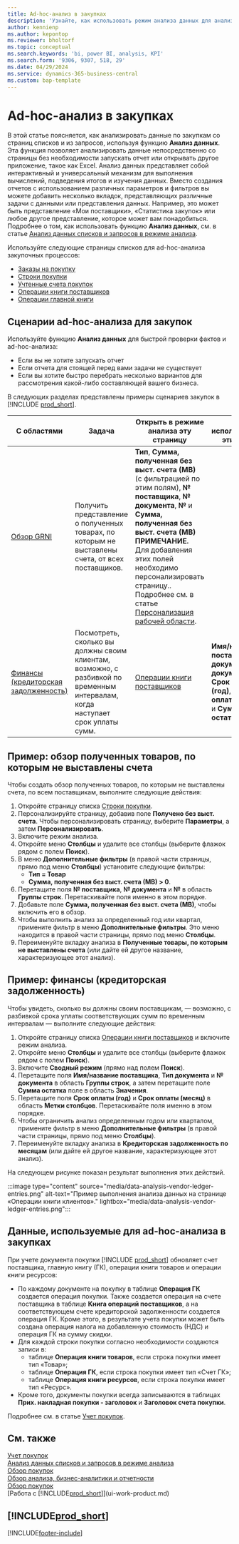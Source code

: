 ```yaml
---
title: Ad-hoc-анализ в закупках
description: 'Узнайте, как использовать режим анализа данных для анализа данных в сфере закупок.'
author: kennienp
ms.author: kepontop
ms.reviewer: bholtorf
ms.topic: conceptual
ms.search.keywords: 'bi, power BI, analysis, KPI'
ms.search.form: '9306, 9307, 518, 29'
ms.date: 04/29/2024
ms.service: dynamics-365-business-central
ms.custom: bap-template
---
```


# Ad-hoc-анализ в закупках

В этой статье поясняется, как анализировать данные по закупкам со страниц списков и из запросов, используя функцию **Анализ данных**. Эта функция позволяет анализировать данные непосредственно со страницы без необходимости запускать отчет или открывать другое приложение, такое как Excel. Анализ данных представляет собой интерактивный и универсальный механизм для выполнения вычислений, подведения итогов и изучения данных. Вместо создания отчетов с использованием различных параметров и фильтров вы можете добавить несколько вкладок, представляющих различные задачи с данными или представления данных. Например, это может быть представление «Мои поставщики», «Статистика закупок» или любое другое представление, которое может вам понадобиться. Подробнее о том, как использовать функцию **Анализ данных**, см. в статье [Анализ данных списков и запросов в режиме анализа](analysis-mode.md).

Используйте следующие страницы списков для ad-hoc-анализа закупочных процессов:

- [Заказы на покупку](https://businesscentral.dynamics.com/?page=9307)
- [Строки покупки](https://businesscentral.dynamics.com/?page=518)
- [Учтенные счета покупок](https://businesscentral.dynamics.com/?page=146)
- [Операции книги поставщиков](https://businesscentral.dynamics.com/?page=29)
- [Операции главной книги](https://businesscentral.dynamics.com/?page=20)

## Сценарии ad-hoc-анализа для закупок

Используйте функцию **Анализ данных** для быстрой проверки фактов и ad-hoc-анализа:

- Если вы не хотите запускать отчет
- Если отчета для стоящей перед вами задачи не существует
- Если вы хотите быстро перебрать несколько вариантов для рассмотрения какой-либо составляющей вашего бизнеса.

В следующих разделах представлены примеры сценариев закупок в [!INCLUDE [prod_short](includes/prod_short.md)].

| С областями | Задача | Открыть в режиме анализа эту страницу | С использованием этих полей |
| ---- | ----- | ------------------------------- |------------------- |
| [Обзор GRNI](#example-goods-received-not-invoiced-grni-overview) | Получить представление о полученных товарах, по которым не выставлены счета, от всех поставщиков. | **Тип**, **Сумма, полученная без выст. счета (МВ)** (с фильтрацией по этим полям), **№ поставщика**, **№ документа**, **№** и **Сумма, полученная без выст. счета (МВ)** <br> **ПРИМЕЧАНИЕ.** Для добавления этих полей необходимо персонализировать страницу.. Подробнее см. в статье [Персонализация рабочей области](ui-personalization-user.md). | 
| [Финансы (кредиторская задолженность)](#example-finance-accounts-payable) | Посмотреть, сколько вы должны своим клиентам, возможно, с разбивкой по временным интервалам, когда наступает срок уплаты сумм. | [Операции книги поставщиков](https://businesscentral.dynamics.com/?page=29) | **Имя/название поставщика**, **Тип документа**, **№ документа**, **Срок оплаты (год)**, **Срок оплаты (месяц)** и **Сумма остатка**. |

## Пример: обзор полученных товаров, по которым не выставлены счета

Чтобы создать обзор полученных товаров, по которым не выставлены счета, по всем поставщикам, выполните следующие действия:
 
1. Откройте страницу списка [Строки покупки](https://businesscentral.dynamics.com/?page=518).
1. Персонализируйте страницу, добавив поле **Получено без выст. счета**. Чтобы персонализировать страницу, выберите **Параметры**, а затем **Персонализировать**.
1. Включите режим анализа.
1. Откройте меню **Столбцы** и удалите все столбцы (выберите флажок рядом с полем **Поиск**).
1. В меню **Дополнительные фильтры** (в правой части страницы, прямо под меню **Столбцы**) установите следующие фильтры:
    - **Тип = Товар**
    - **Сумма, полученная без выст. счета (МВ) > 0**. 
1. Перетащите поля **№ поставщика**, **№ документа** и **№** в область **Группы строк**. Перетаскивайте поля именно в этом порядке.
1. Добавьте поле **Сумма, полученная без выст. счета (МВ)**, чтобы включить его в обзор.
1. Чтобы выполнить анализ за определенный год или квартал, примените фильтр в меню **Дополнительные фильтры**. Это меню находится в правой части страницы, прямо под меню **Столбцы**.
1. Переименуйте вкладку анализа в **Полученные товары, по которым не выставлены счета** (или дайте ей другое название, характеризующее этот анализ).

## Пример: финансы (кредиторская задолженность)

Чтобы увидеть, сколько вы должны своим поставщикам, — возможно, с разбивкой срока уплаты соответствующих сумм по временным интервалам — выполните следующие действия:

1. Откройте страницу списка [Операции книги поставщиков](https://businesscentral.dynamics.com/?page=29) и включите режим анализа.
1. Откройте меню **Столбцы** и удалите все столбцы (выберите флажок рядом с полем **Поиск**).
1. Включите **Сводный режим** (прямо над полем **Поиск**).
1. Перетащите поля **Имя/название поставщика**, **Тип документа** и **№ документа** в область **Группы строк**, а затем перетащите поле **Сумма остатка** поле в область **Значения**.
1. Перетащите поля **Срок оплаты (год)** и **Срок оплаты (месяц)** в область **Метки столбцов**. Перетаскивайте поля именно в этом порядке.
1. Чтобы ограничить анализ определенным годом или кварталом, примените фильтр в меню **Дополнительные фильтры** (в правой части страницы, прямо под меню **Столбцы**).
1. Переименуйте вкладку анализа в **Кредиторская задолженность по месяцам** (или дайте ей другое название, характеризующее этот анализ).

На следующем рисунке показан результат выполнения этих действий.

:::image type="content" source="media/data-analysis-vendor-ledger-entries.png" alt-text="Пример выполнения анализа данных на странице «Операции книги клиентов»." lightbox="media/data-analysis-vendor-ledger-entries.png":::

## Данные, используемые для ad-hoc-анализа в закупках

При учете документа покупки [!INCLUDE [prod_short](includes/prod_short.md)] обновляет счет поставщика, главную книгу (ГК), операции книги товаров и операции книги ресурсов:

- По каждому документе на покупку в таблице **Операция ГК** создается операция покупки. Также создается операция на счете поставщика в таблице **Книга операций поставщиков**, а на соответствующем счете кредиторской задолженности создается операция ГК. Кроме этого, в результате учета покупки может быть создана операция налога на добавленную стоимость (НДС) и операция ГК на сумму скидки.
- Для каждой строки покупки согласно необходимости создаются записи в:
  - таблице **Операция книги товаров**, если строка покупки имеет тип «Товар»;
  - таблице **Операция ГК**, если строка покупки имеет тип «Счет ГК»;
  - таблице **Операция книги ресурсов**, если строка покупки имеет тип «Ресурс».
- Кроме того, документы покупки всегда записываются в таблицах **Прих. накладная покупки - заголовок** и **Заголовок счета покупки**.

Подробнее см. в статье [Учет покупок](purchasing-how-record-purchases.md#posting-purchases).

## См. также

[Учет покупок](purchasing-how-record-purchases.md#posting-purchases)  
[Анализ данных списков и запросов в режиме анализа](analysis-mode.md)  
[Обзор покупок](purchasing-manage-purchasing.md)  
[Обзор анализа, бизнес-аналитики и отчетности](reports-bi-reporting.md)  
[Обзор покупок](purchasing-manage-purchasing.md)  
[Работа с [!INCLUDE[prod_short](includes/prod_short.md)]](ui-work-product.md)  

## [!INCLUDE[prod_short](includes/free_trial_md.md)]  

[!INCLUDE[footer-include](includes/footer-banner.md)]